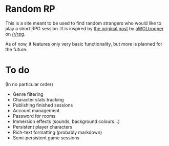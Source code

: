 Random RP
=========

This is a site meant to be used to find random strangers who would like to play a short RPG session. It is inspired by [the original post](http://www.reddit.com/r/rpg/comments/vearv/role_play_with_a_stranger_yes_i_did/) by [aWOLtrooper](http://www.reddit.com/user/aWOLtrooper) on [/r/rpg](http://www.reddit.com/r/rpg).

As of now, it features only very basic functionality, but more is planned for the future.

# To do
(In no particular order)
* Genre filtering
* Character stats tracking
* Publishing finished sessions
* Account management
* Password for rooms
* Immersion effects (sounds, background colours...)
* Persistent player characters
* Rich-text formatting (probably markdown)
* Semi-persistent game sessions

